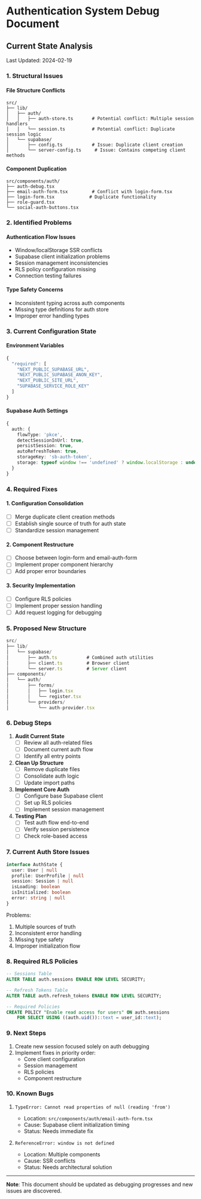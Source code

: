 # Authentication System Debug Document

## Current State Analysis
Last Updated: 2024-02-19

### 1. Structural Issues

#### File Structure Conflicts
```
src/
├── lib/
│   ├── auth/
│   │   ├── auth-store.ts       # Potential conflict: Multiple session handlers
│   │   └── session.ts          # Potential conflict: Duplicate session logic
│   └── supabase/
│       ├── config.ts           # Issue: Duplicate client creation
│       └── server-config.ts     # Issue: Contains competing client methods
```

#### Component Duplication
```
src/components/auth/
├── auth-debug.tsx
├── email-auth-form.tsx         # Conflict with login-form.tsx
├── login-form.tsx             # Duplicate functionality
├── role-guard.tsx
└── social-auth-buttons.tsx
```

### 2. Identified Problems

#### Authentication Flow Issues
- Window/localStorage SSR conflicts
- Supabase client initialization problems
- Session management inconsistencies
- RLS policy configuration missing
- Connection testing failures

#### Type Safety Concerns
- Inconsistent typing across auth components
- Missing type definitions for auth store
- Improper error handling types

### 3. Current Configuration State

#### Environment Variables
```typescript
{
  "required": [
    "NEXT_PUBLIC_SUPABASE_URL",
    "NEXT_PUBLIC_SUPABASE_ANON_KEY",
    "NEXT_PUBLIC_SITE_URL",
    "SUPABASE_SERVICE_ROLE_KEY"
  ]
}
```

#### Supabase Auth Settings
```typescript
{
  auth: {
    flowType: 'pkce',
    detectSessionInUrl: true,
    persistSession: true,
    autoRefreshToken: true,
    storageKey: 'sb-auth-token',
    storage: typeof window !== 'undefined' ? window.localStorage : undefined
  }
}
```

### 4. Required Fixes

#### 1. Configuration Consolidation
- [ ] Merge duplicate client creation methods
- [ ] Establish single source of truth for auth state
- [ ] Standardize session management

#### 2. Component Restructure
- [ ] Choose between login-form and email-auth-form
- [ ] Implement proper component hierarchy
- [ ] Add proper error boundaries

#### 3. Security Implementation
- [ ] Configure RLS policies
- [ ] Implement proper session handling
- [ ] Add request logging for debugging

### 5. Proposed New Structure

```typescript
src/
├── lib/
│   └── supabase/
│       ├── auth.ts           # Combined auth utilities
│       ├── client.ts         # Browser client
│       └── server.ts         # Server client
├── components/
│   └── auth/
│       ├── forms/
│       │   ├── login.tsx
│       │   └── register.tsx
│       └── providers/
│           └── auth-provider.tsx
```

### 6. Debug Steps

1. **Audit Current State**
   - [ ] Review all auth-related files
   - [ ] Document current auth flow
   - [ ] Identify all entry points

2. **Clean Up Structure**
   - [ ] Remove duplicate files
   - [ ] Consolidate auth logic
   - [ ] Update import paths

3. **Implement Core Auth**
   - [ ] Configure base Supabase client
   - [ ] Set up RLS policies
   - [ ] Implement session management

4. **Testing Plan**
   - [ ] Test auth flow end-to-end
   - [ ] Verify session persistence
   - [ ] Check role-based access

### 7. Current Auth Store Issues

```typescript
interface AuthState {
  user: User | null
  profile: UserProfile | null
  session: Session | null
  isLoading: boolean
  isInitialized: boolean
  error: string | null
}
```

Problems:
1. Multiple sources of truth
2. Inconsistent error handling
3. Missing type safety
4. Improper initialization flow

### 8. Required RLS Policies

```sql
-- Sessions Table
ALTER TABLE auth.sessions ENABLE ROW LEVEL SECURITY;

-- Refresh Tokens Table
ALTER TABLE auth.refresh_tokens ENABLE ROW LEVEL SECURITY;

-- Required Policies
CREATE POLICY "Enable read access for users" ON auth.sessions
    FOR SELECT USING ((auth.uid())::text = user_id::text);
```

### 9. Next Steps

1. Create new session focused solely on auth debugging
2. Implement fixes in priority order:
   - Core client configuration
   - Session management
   - RLS policies
   - Component restructure

### 10. Known Bugs

1. `TypeError: Cannot read properties of null (reading 'from')`
   - Location: `src/components/auth/email-auth-form.tsx`
   - Cause: Supabase client initialization timing
   - Status: Needs immediate fix

2. `ReferenceError: window is not defined`
   - Location: Multiple components
   - Cause: SSR conflicts
   - Status: Needs architectural solution

---

**Note**: This document should be updated as debugging progresses and new issues are discovered. 